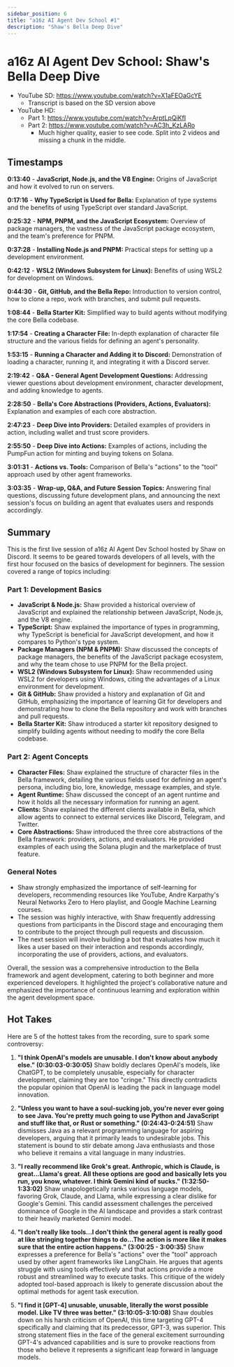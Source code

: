 ```yaml
---
sidebar_position: 6
title: "a16z AI Agent Dev School #1"
description: "Shaw's Bella Deep Dive"
---
```


# a16z AI Agent Dev School: Shaw's Bella Deep Dive

- YouTube SD: https://www.youtube.com/watch?v=X1aFEOaGcYE
    - Transcript is based on the SD version above
- YouTube HD:
    - Part 1: https://www.youtube.com/watch?v=ArptLpQiKfI
    - Part 2: https://www.youtube.com/watch?v=AC3h_KzLARo
        - Much higher quality, easier to see code. Split into 2 videos and missing a chunk in the middle.

## Timestamps

**0:13:40** - **JavaScript, Node.js, and the V8 Engine:** Origins of JavaScript and how it evolved to run on servers.

**0:17:16** - **Why TypeScript is Used for Bella:** Explanation of type systems and the benefits of using TypeScript over standard JavaScript.

**0:25:32** - **NPM, PNPM, and the JavaScript Ecosystem:** Overview of package managers, the vastness of the JavaScript package ecosystem, and the team's preference for PNPM.

**0:37:28** - **Installing Node.js and PNPM:** Practical steps for setting up a development environment.

**0:42:12** - **WSL2 (Windows Subsystem for Linux):** Benefits of using WSL2 for development on Windows.

**0:44:30** - **Git, GitHub, and the Bella Repo:** Introduction to version control, how to clone a repo, work with branches, and submit pull requests.

**1:08:44** - **Bella Starter Kit:** Simplified way to build agents without modifying the core Bella codebase.

**1:17:54** - **Creating a Character File:** In-depth explanation of character file structure and the various fields for defining an agent's personality.

**1:53:15** - **Running a Character and Adding it to Discord:** Demonstration of loading a character, running it, and integrating it with a Discord server.

**2:19:42** - **Q&A - General Agent Development Questions:** Addressing viewer questions about development environment, character development, and adding knowledge to agents.

**2:28:50** - **Bella's Core Abstractions (Providers, Actions, Evaluators):** Explanation and examples of each core abstraction.

**2:47:23** - **Deep Dive into Providers:** Detailed examples of providers in action, including wallet and trust score providers.

**2:55:50** - **Deep Dive into Actions:** Examples of actions, including the PumpFun action for minting and buying tokens on Solana.

**3:01:31** - **Actions vs. Tools:** Comparison of Bella's "actions" to the "tool" approach used by other agent frameworks.

**3:03:35** - **Wrap-up, Q&A, and Future Session Topics:** Answering final questions, discussing future development plans, and announcing the next session's focus on building an agent that evaluates users and responds accordingly.

## Summary

This is the first live session of a16z AI Agent Dev School hosted by Shaw on Discord. It seems to be geared towards developers of all levels, with the first hour focused on the basics of development for beginners. The session covered a range of topics including:

### Part 1: Development Basics

- **JavaScript & Node.js:** Shaw provided a historical overview of JavaScript and explained the relationship between JavaScript, Node.js, and the V8 engine.
- **TypeScript:** Shaw explained the importance of types in programming, why TypeScript is beneficial for JavaScript development, and how it compares to Python's type system.
- **Package Managers (NPM & PNPM):** Shaw discussed the concepts of package managers, the benefits of the JavaScript package ecosystem, and why the team chose to use PNPM for the Bella project.
- **WSL2 (Windows Subsystem for Linux):** Shaw recommended using WSL2 for developers using Windows, citing the advantages of a Linux environment for development.
- **Git & GitHub:** Shaw provided a history and explanation of Git and GitHub, emphasizing the importance of learning Git for developers and demonstrating how to clone the Bella repository and work with branches and pull requests.
- **Bella Starter Kit:** Shaw introduced a starter kit repository designed to simplify building agents without needing to modify the core Bella codebase.

### Part 2: Agent Concepts

- **Character Files:** Shaw explained the structure of character files in the Bella framework, detailing the various fields used for defining an agent's persona, including bio, lore, knowledge, message examples, and style.
- **Agent Runtime:** Shaw discussed the concept of an agent runtime and how it holds all the necessary information for running an agent.
- **Clients:** Shaw explained the different clients available in Bella, which allow agents to connect to external services like Discord, Telegram, and Twitter.
- **Core Abstractions:** Shaw introduced the three core abstractions of the Bella framework: providers, actions, and evaluators. He provided examples of each using the Solana plugin and the marketplace of trust feature.

### General Notes

- Shaw strongly emphasized the importance of self-learning for developers, recommending resources like YouTube, Andre Karpathy's Neural Networks Zero to Hero playlist, and Google Machine Learning courses.
- The session was highly interactive, with Shaw frequently addressing questions from participants in the Discord stage and encouraging them to contribute to the project through pull requests and discussion.
- The next session will involve building a bot that evaluates how much it likes a user based on their interaction and responds accordingly, incorporating the use of providers, actions, and evaluators.

Overall, the session was a comprehensive introduction to the Bella framework and agent development, catering to both beginner and more experienced developers. It highlighted the project's collaborative nature and emphasized the importance of continuous learning and exploration within the agent development space.

## Hot Takes

Here are 5 of the hottest takes from the recording, sure to spark some controversy:

1. **"I think OpenAI's models are unusable. I don't know about anybody else." (0:30:03-0:30:05)** Shaw boldly declares OpenAI's models, like ChatGPT, to be completely unusable, especially for character development, claiming they are too "cringe." This directly contradicts the popular opinion that OpenAI is leading the pack in language model innovation.

2. **"Unless you want to have a soul-sucking job, you're never ever going to see Java. You're pretty much going to use Python and JavaScript and stuff like that, or Rust or something." (0:24:43-0:24:51)** Shaw dismisses Java as a relevant programming language for aspiring developers, arguing that it primarily leads to undesirable jobs. This statement is bound to stir debate among Java enthusiasts and those who believe it remains a vital language in many industries.

3. **"I really recommend like Grok's great. Anthropic, which is Claude, is great...Llama's great. All these options are good and basically lets you run, you know, whatever. I think Gemini kind of sucks." (1:32:50-1:33:02)** Shaw unapologetically ranks various language models, favoring Grok, Claude, and Llama, while expressing a clear dislike for Google's Gemini. This candid assessment challenges the perceived dominance of Google in the AI landscape and provides a stark contrast to their heavily marketed Gemini model.

4. **"I don't really like tools...I don't think the general agent is really good at like stringing together things to do...The action is more like it makes sure that the entire action happens." (3:00:25 - 3:00:35)** Shaw expresses a preference for Bella's "actions" over the "tool" approach used by other agent frameworks like LangChain. He argues that agents struggle with using tools effectively and that actions provide a more robust and streamlined way to execute tasks. This critique of the widely adopted tool-based approach is likely to generate discussion about the optimal methods for agent task execution.

5. **"I find it [GPT-4] unusable, unusable, literally the worst possible model. Like TV three was better." (3:10:05-3:10:08)** Shaw doubles down on his harsh criticism of OpenAI, this time targeting GPT-4 specifically and claiming that its predecessor, GPT-3, was superior. This strong statement flies in the face of the general excitement surrounding GPT-4's advanced capabilities and is sure to provoke reactions from those who believe it represents a significant leap forward in language models.
